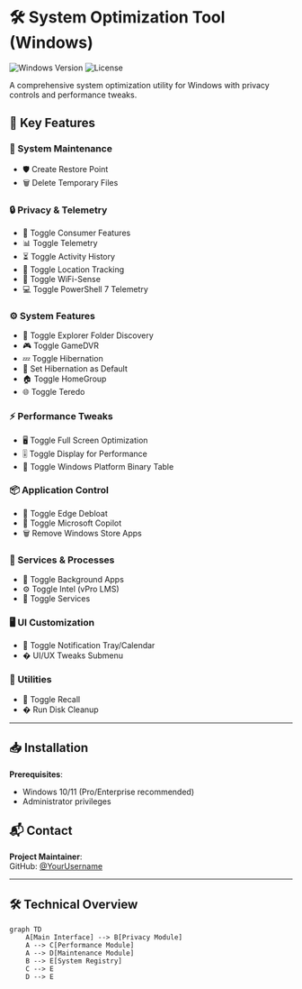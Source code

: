 # 🛠️ System Optimization Tool (Windows)

![Windows Version](https://img.shields.io/badge/Windows-10/11+-blue)
![License](https://img.shields.io/badge/License-MIT-orange)

A comprehensive system optimization utility for Windows with privacy controls and performance tweaks.

## 🌟 Key Features

### 📁 System Maintenance
- 🛡️ Create Restore Point  
- 🗑️ Delete Temporary Files  

### 🔒 Privacy & Telemetry
- 🚫 Toggle Consumer Features  
- 📊 Toggle Telemetry  
- ⏳ Toggle Activity History  
- 📍 Toggle Location Tracking  
- 📶 Toggle WiFi-Sense  
- 💻 Toggle PowerShell 7 Telemetry  

### ⚙️ System Features
- 📂 Toggle Explorer Folder Discovery  
- 🎮 Toggle GameDVR  
- 💤 Toggle Hibernation  
- 🔋 Set Hibernation as Default  
- 🏠 Toggle HomeGroup  
- 🌐 Toggle Teredo  

### ⚡ Performance Tweaks
- 🖥️ Toggle Full Screen Optimization  
- 🎚️ Toggle Display for Performance  
- 🔐 Toggle Windows Platform Binary Table  

### 📦 Application Control
- 🚮 Toggle Edge Debloat  
- 🤖 Toggle Microsoft Copilot  
- 🗑️ Remove Windows Store Apps  

### 🔧 Services & Processes
- 📱 Toggle Background Apps  
- ⚙️ Toggle Intel (vPro LMS)  
- 🔄 Toggle Services  

### 🖥️ UI Customization
- 📅 Toggle Notification Tray/Calendar  
- � UI/UX Tweaks Submenu  

### 🧰 Utilities
- 🔄 Toggle Recall  
- � Run Disk Cleanup  

---

## 📥 Installation  
**Prerequisites**:  
- Windows 10/11 (Pro/Enterprise recommended)  
- Administrator privileges  

## 📬 Contact  
**Project Maintainer**:  
GitHub: [@YourUsername](https://github.com/YourUsername)  

---

## 🛠️ Technical Overview  

```mermaid
graph TD
    A[Main Interface] --> B[Privacy Module]
    A --> C[Performance Module]
    A --> D[Maintenance Module]
    B --> E[System Registry]
    C --> E
    D --> E
